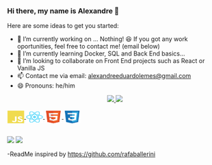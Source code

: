 ### Hi there, my name is Alexandre 👋

Here are some ideas to get you started:

- 🔭 I’m currently working on ... Nothing! 😆 If you got any work oportunities, feel free to contact me! (email below)
- 🌱 I’m currently learning Docker, SQL and Back End basics...
- 👯 I’m looking to collaborate on Front End projects such as React or Vanilla JS
- 📫 Contact me via email: alexandreeduardolemes@gmail.com
- 😄 Pronouns: he/him

<div align="center">
  <a href="https://github.com/alexandrel3mes">
  <img height="180em" src="https://github-readme-stats.vercel.app/api?username=alexandrel3mes&show_icons=true&theme=dark&include_all_commits=true&count_private=true"/>
  <img height="180em" src="https://github-readme-stats.vercel.app/api/top-langs/?username=alexandrel3mes&layout=compact&langs_count=7&theme=dark"/>
</div>
  
  <div style="display: inline_block"><br>
  <img align="center" alt="Alexandre-Js" height="30" width="40" src="https://raw.githubusercontent.com/devicons/devicon/master/icons/javascript/javascript-plain.svg">
  <img align="center" alt="Alexandre-React" height="30" width="40" src="https://raw.githubusercontent.com/devicons/devicon/master/icons/react/react-original.svg">
  <img align="center" alt="Alexandre-HTML" height="30" width="40" src="https://raw.githubusercontent.com/devicons/devicon/master/icons/html5/html5-original.svg">
  <img align="center" alt="Alexandre-CSS" height="30" width="40" src="https://raw.githubusercontent.com/devicons/devicon/master/icons/css3/css3-original.svg">
  </div>

   ##
 
<div> 
  <a href = "mailto:alexandreeduardolemes@gmail.com"><img src="https://img.shields.io/badge/-Gmail-%23333?style=for-the-badge&logo=gmail&logoColor=white" target="_blank"></a>
  <a href="https://www.linkedin.com/in/alexandrelemes/" target="_blank"><img src="https://img.shields.io/badge/-LinkedIn-%230077B5?style=for-the-badge&logo=linkedin&logoColor=white" target="_blank"></a> 
</div>
  
  -ReadMe inspired by https://github.com/rafaballerini
